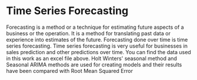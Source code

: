 # Time Series Forecasting
Forecasting is a method or a technique for estimating future aspects of a business or the operation. It is a method for translating past data or experience into estimates of the future. Forecasting done over time is time series forecasting.
Time series forecasting is very useful for businesses in sales prediction and other predictions over time.
You can find the data used in this work as an excel file above.
Holt Winters' seasonal method and Seasonal ARIMA methods are used for creating models and their results have been compared with Root Mean Squared Error

